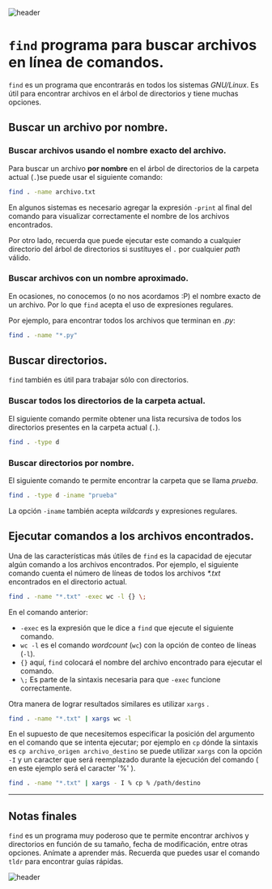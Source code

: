 
![header](/Tutoriales-IFC/assets/header.png)





# `find` programa para buscar archivos en línea de comandos.

`find` es un programa que encontrarás en todos los sistemas *GNU/Linux*.
Es útil para encontrar archivos en el árbol de directorios y tiene muchas
opciones.

## Buscar un archivo por nombre.

### Buscar archivos usando el nombre exacto del archivo.
Para buscar un archivo **por nombre** en el árbol de directorios de la carpeta actual (`.`)se puede
usar el siguiente comando:

```bash
find . -name archivo.txt 
```

En algunos sistemas es necesario agregar la expresión `-print` al final
del comando para visualizar correctamente el nombre de los archivos encontrados.

Por otro lado, recuerda que puede ejecutar este comando a cualquier directorio
del árbol de directorios si sustituyes el `.` por cualquier *path* válido.

### Buscar archivos con un nombre aproximado.

En ocasiones, no conocemos (o no nos acordamos :P) el nombre exacto de
un archivo. Por lo que `find` acepta el uso de expresiones regulares.

Por ejemplo, para encontrar todos los archivos que terminan en *.py*:

```bash
find . -name "*.py"
```



## Buscar directorios.

`find` también es útil para trabajar sólo con directorios.

### Buscar todos los directorios de la carpeta actual.

El siguiente comando permite obtener una lista recursiva de todos
los directorios presentes en la carpeta actual (`.`).

```bash
find . -type d
```

### Buscar directorios por nombre.

El siguiente comando te permite encontrar la carpeta que se llama *prueba*.

```bash
find . -type d -iname "prueba"
```

La opción `-iname` también acepta *wildcards* y expresiones regulares.


## Ejecutar comandos a los archivos encontrados.

Una de las características más útiles de `find` es la capacidad de ejecutar
algún comando a los archivos encontrados. Por ejemplo, el siguiente comando
cuenta el número de líneas de todos los archivos _*.txt_ encontrados en el 
directorio actual.

```bash
find . -name "*.txt" -exec wc -l {} \;
```

En el comando anterior:
  - `-exec` es la expresión que le dice a `find` que ejecute el siguiente comando.
  - `wc -l` es el comando *wordcount* (`wc`) con la opción de conteo de líneas (`-l`).
  - `{}` aquí, `find` colocará el nombre del archivo encontrado para ejecutar
  el comando.
  - `\;` Es parte de la sintaxis necesaria para que `-exec` funcione correctamente.


Otra manera de lograr resultados similares es utilizar `xargs` .

```bash
find . -name "*.txt" | xargs wc -l
```
En el supuesto de que necesitemos especificar la posición del argumento en el comando que se intenta ejecutar; por ejemplo en `cp` dónde la sintaxis es `cp archivo_origen archivo_destino` se puede utilizar `xargs` con la opción `-I` y un caracter que será reemplazado durante la ejecución del comando ( en este ejemplo será el caracter '%' ).

```bash
find . -name "*.txt" | xargs - I % cp % /path/destino
```

---
## Notas finales

`find` es un programa muy poderoso que te permite encontrar archivos y directorios
en función de su tamaño, fecha de modificación, entre otras opciones. Anímate a 
aprender más. Recuerda que puedes usar el comando `tldr` para encontrar guías
rápidas.





![header](/Tutoriales-IFC/assets/header.png)

